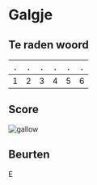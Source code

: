 # Galgje

## Te raden woord

| .   | .   | .   | .   | .   | .   |
| --- | --- | --- | --- | --- | --- |
| 1   | 2   | 3   | 4   | 5   | 6   |

## Score

![gallow](./images/6.png)

## Beurten

E